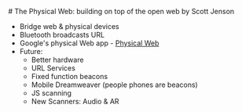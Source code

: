 # The Physical Web: building on top of the open web by Scott Jenson

* Bridge web & physical devices
* Bluetooth broadcasts URL
* Google's physical Web app - [Physical Web](https://google.github.io/physical-web/)
* Future:
    * Better hardware
    * URL Services
    * Fixed function beacons
    * Mobile Dreamweaver (people phones are beacons)
    * JS scanning
    * New Scanners: Audio & AR 
